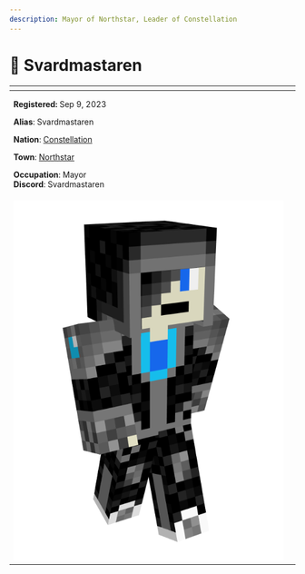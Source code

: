 ```yaml
---
description: Mayor of Northstar, Leader of Constellation
---
```


# 👤 Svardmastaren

<table data-view="cards" data-full-width="false"><thead><tr><th></th><th data-hidden data-card-cover data-type="files"></th></tr></thead><tbody><tr><td><p><strong>Registered:</strong> Sep 9, 2023</p><p><strong>Alias</strong>: Svardmastaren</p><p><strong>Nation</strong>: <a href="../nations/present-nations/constellation.md">Constellation</a></p><p><strong>Town</strong>: <a href="../towns/sweden-region/northstar/">Northstar</a></p><p><strong>Occupation</strong>: Mayor<br><strong>Discord</strong>: Svardmastaren</p></td><td></td></tr><tr><td><img src="../../../.gitbook/assets/Svardmastaren-skin.png" alt=""></td><td></td></tr></tbody></table>
